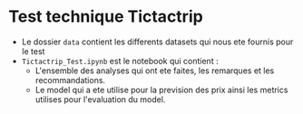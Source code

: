 ﻿# Test technique Tictactrip


 * Le dossier ```data``` contient les differents datasets qui nous ete fournis pour le test
 * ```Tictactrip_Test.ipynb``` est le notebook qui contient :
   * L'ensemble des analyses qui ont ete faites, les remarques et les recommandations.
   * Le model qui a ete utilise pour la prevision des prix ainsi les metrics utilises pour l'evaluation du model.
